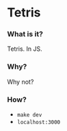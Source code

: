 # Tetris

### What is it?

Tetris. In JS.

### Why?

Why not?

### How?

- `make dev`
- `localhost:3000`
